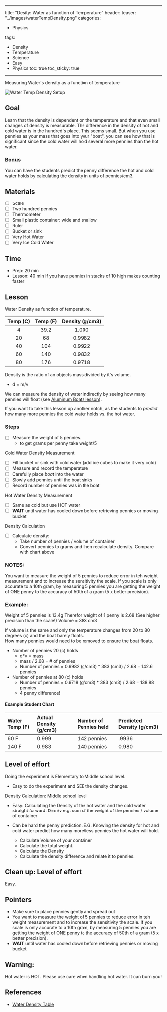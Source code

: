 
---
title: "Desity: Water as function of Temperature"
header:
  teaser: "../images/waterTempDensity.png"
categories:
  - Physics

tags:
  - Density
  - Temperature
  - Science
  - Easy
  - Physics
toc: true
toc_sticky: true
---



Measuring Water's density as a function of temperature

![Water Temp Density Setup](../images/waterTempDensity.png)
## Goal

Learn that the density is dependent on the temperature and that even small changes of density is measurable.  The difference in the density of hot and cold water is in the hundred's place.  This seems small.  But when you use pennies as your mass that goes into your "boat", you can see how that is significant since the cold water will hold several more pennies than the hot water.

### Bonus

You can have the students predict the penny difference the hot and cold water holds by calculating the density in units of pennies/cm3.

## Materials

- [ ] Scale
- [ ] Two hundred pennies
- [ ] Thermometer
- [ ] Small plastic container: wide and shallow
- [ ] Ruler
- [ ] Bucket  or sink
- [ ] Very Hot Water
- [ ] Very Ice Cold Water

## Time

* Prep: 20 min
* Lesson: 40 min
If you have pennies in stacks of 10 high makes counting faster

## Lesson

Water Density as function of temperature.

| Temp (C) | Temp (F) | Density (g/cm3)|
|:--------:|:--------:|:--------:      |
| 4        | 39.2   | 1.000 |
| 20       | 68     | 0.9982 |
| 40       | 104    | 0.9922 |
| 60       | 140    | 0.9832 |
| 80       | 176    | 0.9718 |

Density is the ratio of an objects mass divided by it's volume.
* d = m/v

We can measure the density of water indirectly by seeing how many pennies will float
(see [Aluminum Boats lesson](AluminumBoats.md)).  

If you want to take this lesson up another notch, as the students to *predict* how many more
pennies the cold water holds vs. the hot water.

### Steps

- [ ] Measure the weight of 5 pennies.
   * to get grams per penny take weight/5

Cold Water Density Measurement
- [ ] Fill bucket or sink with cold water (add ice cubes to make it very cold)
- [ ] Measure and record the temperature
- [ ] Carefully place *boat* into the water
- [ ] Slowly add pennies until the boat sinks
- [ ] Record number of pennies was in the boat

Hot Water Density Measurement
- [ ] Same as cold but use HOT water
- [ ] **WAIT** until water has cooled down before retrieving pennies or moving bucket

Density Calculation
- [ ] Calculate density:
   * Take number of pennies / volume of container
   * Convert pennies to grams and then recalculate density.  Compare with chart above


### NOTES:
You want to measure the weight of 5 pennies to reduce error in teh weight measurement and to increase the sensitivity the scale.  If you scale is only accurate to a 10th gram, by measuring 5 pennies you are getting the weight of ONE penny to the accuracy of 50th of a gram (5 x better precision).

### Example:
Weight of 5 pennies is 13.4g
Therefor weight of 1 penny is 2.68 (See higher precision than the scale!)
Volume = 383 cm3

If volume is the same and only the temperature changes from 20 to 80 degrees (c) and the boat barely floats.  
How many pennies would need to be removed to ensure the boat floats.
* Number of pennies 20 (c) holds
   * d*v = mass
   * mass / 2.68 = # of pennies
   * Number of pennies = 0.9982 (g/cm3) * 383 (cm3)  / 2.68 = 142.6 pennies
* Number of pennies at 80 (c) holds
  * Number of pennies = 0.9718 (g/cm3) * 383 (cm3)  / 2.68 = 138.88 pennies
  * 4 penny difference!

#### Example Student Chart

| Water Temp (F) | Actual Density (g/cm3) | Number of Pennies held | Predicted Density (g/cm3)|
| :-------| :-------| :-------| :-------|
| 60 F       |  0.999  | 142  pennies | .9936  |
| 140 F      | 0.983   | 140  pennies | 0.980 |     

## Level of effort
Doing the experiment is Elementary to Middle school level.
* Easy to do the experiment and SEE the density changes.

Density Calculation: Middle school level
* Easy: Calculating the Density of the hot water and the cold water straight forward: D=m/v  e.g. sum of the weight of the pennies / volume of container

* Can be hard the penny prediction. E.G. Knowing the density for hot and cold water predict how many more/less pennies the hot water will hold.
   * Calculate Volume of your container
   * Calculate the total weight.
   * Calculate the Density
   * Calculate the density difference and relate it to pennies.

## Clean up: Level of effort
Easy.

## Pointers
* Make sure to place pennies gently and spread out
* You want to measure the weight of 5 pennies to reduce error in teh weight measurement and to increase the sensitivity the scale.  If you scale is only accurate to a 10th gram, by measuring 5 pennies you are getting the weight of ONE penny to the accuracy of 50th of a gram (5 x better precision).
*  **WAIT** until water has cooled down before retrieving pennies or moving bucket

## Warning:
Hot water is HOT.  Please use care when handling hot water.  It can burn you!

## References
* [Water Density Table](https://www.simetric.co.uk/si_water.htm)
